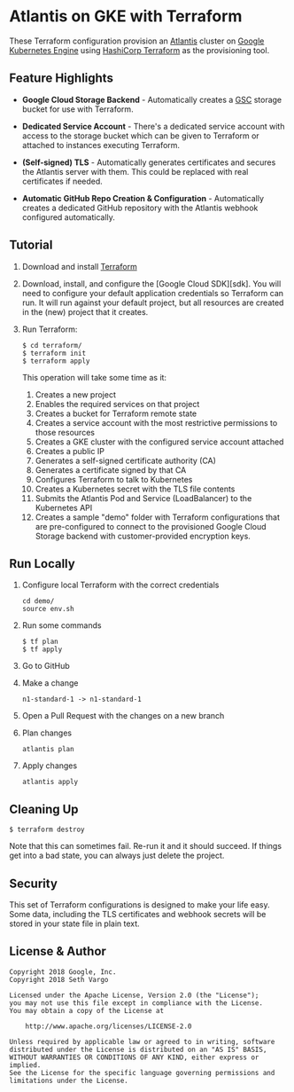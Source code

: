 # Atlantis on GKE with Terraform

These Terraform configuration provision an [Atlantis][atlantis] cluster on
[Google Kubernetes Engine][gke] using [HashiCorp Terraform][terraform] as the
provisioning tool.

## Feature Highlights

- **Google Cloud Storage Backend** - Automatically creates a [GSC][gcs] storage
  bucket for use with Terraform.

- **Dedicated Service Account** - There's a dedicated service account with
  access to the storage bucket which can be given to Terraform or attached to
  instances executing Terraform.

- **(Self-signed) TLS** - Automatically generates certificates and secures the
  Atlantis server with them. This could be replaced with real certificates if
  needed.

- **Automatic GitHub Repo Creation & Configuration** - Automatically creates a
  dedicated GitHub repository with the Atlantis webhook configured
  automatically.

## Tutorial

1. Download and install [Terraform][terraform]

1. Download, install, and configure the [Google Cloud SDK][sdk]. You will need to configure your default application credentials so Terraform can run. It will run against your default project, but all resources are created in the (new) project that it creates.

1. Run Terraform:

    ```
    $ cd terraform/
    $ terraform init
    $ terraform apply
    ```

    This operation will take some time as it:

    1. Creates a new project
    1. Enables the required services on that project
    1. Creates a bucket for Terraform remote state
    1. Creates a service account with the most restrictive permissions to those resources
    1. Creates a GKE cluster with the configured service account attached
    1. Creates a public IP
    1. Generates a self-signed certificate authority (CA)
    1. Generates a certificate signed by that CA
    1. Configures Terraform to talk to Kubernetes
    1. Creates a Kubernetes secret with the TLS file contents
    1. Submits the Atlantis Pod and Service (LoadBalancer) to the Kubernetes API
    1. Creates a sample "demo" folder with Terraform configurations that are pre-configured to connect to the provisioned Google Cloud Storage backend with customer-provided encryption keys.

## Run Locally

1. Configure local Terraform with the correct credentials

    ```
    cd demo/
    source env.sh
    ```

1. Run some commands

    ```
    $ tf plan
    $ tf apply
    ```

1. Go to GitHub

1. Make a change

    ```
    n1-standard-1 -> n1-standard-1
    ```

1. Open a Pull Request with the changes on a new branch

1. Plan changes

    ```
    atlantis plan
    ```

1. Apply changes

    ```
    atlantis apply
    ```

## Cleaning Up

```
$ terraform destroy
```

Note that this can sometimes fail. Re-run it and it should succeed. If things get into a bad state, you can always just delete the project.

## Security

This set of Terraform configurations is designed to make your life easy. Some data, including the TLS certificates and webhook secrets will be stored in your state file in plain text.

## License & Author

```
Copyright 2018 Google, Inc.
Copyright 2018 Seth Vargo

Licensed under the Apache License, Version 2.0 (the "License");
you may not use this file except in compliance with the License.
You may obtain a copy of the License at

    http://www.apache.org/licenses/LICENSE-2.0

Unless required by applicable law or agreed to in writing, software
distributed under the License is distributed on an "AS IS" BASIS,
WITHOUT WARRANTIES OR CONDITIONS OF ANY KIND, either express or implied.
See the License for the specific language governing permissions and
limitations under the License.
```

[atlantis]: https://www.runatlantis.io
[gcs]: https://cloud.google.com/storage
[gke]: https://cloud.google.com/kubernetes-engine
[terraform]: https://www.terraform.io
